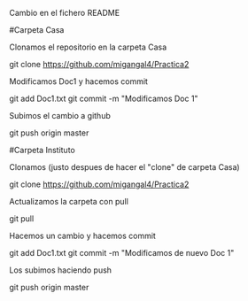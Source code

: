 Cambio en el fichero README

#Carpeta Casa

Clonamos el repositorio en la carpeta Casa

git clone https://github.com/migangal4/Practica2

Modificamos Doc1 y hacemos commit

git add Doc1.txt
git commit -m "Modificamos Doc 1"

Subimos el cambio a github

git push origin master

#Carpeta Instituto

Clonamos (justo despues de hacer el "clone" de carpeta Casa)

git clone https://github.com/migangal4/Practica2

Actualizamos la carpeta con pull

git pull

Hacemos un cambio y hacemos commit

git add Doc1.txt
git commit -m "Modificamos de nuevo Doc 1"

Los subimos haciendo push

git push origin master
